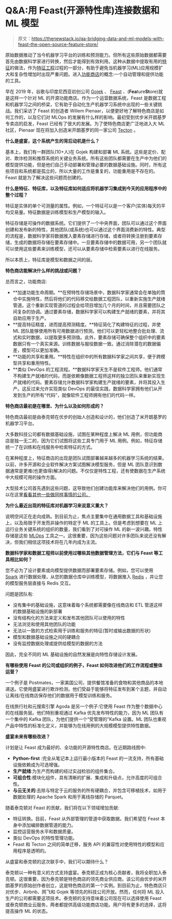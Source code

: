 # Q&A:用 Feast(开源特性库)连接数据和 ML 模型

> 原文：<https://thenewstack.io/qa-bridging-data-and-ml-models-with-feast-the-open-source-feature-store/>

原始数据推动了当今机器学习平台的训练和预测能力。但所有这些原始数据都需要首先由数据科学家进行转换，然后才能得到有效利用。这种从数据中提取有用的[特征](https://thenewstack.io/machine-learning-in-production-lessons-learned-from-deploying-our-first-ml-model/)的做法，作为[特征工程](https://thenewstack.io/how-automl-puts-the-power-of-ai-in-the-hands-of-business-analysts/)过程的一部分，有助于避免当机器学习(ML)应用规模扩大和复杂性增加时出现严重问题。进入[功能商店](https://thenewstack.io/machine-learning-in-production-lessons-learned-from-deploying-our-first-ml-model/)的概念:一个自动管理和提供功能的工具。

早在 2019 年，谷歌与印度尼西亚初创公司 [Gojek](https://www.gojek.com/) 、 [Feast](https://feast.dev/) 、(**Fea**ture**St**ore)就是这样一个针对 ML 的开源功能商店。作为一个运营数据系统，Feast 是数据工程和机器学习之间的桥梁，它有助于自动化生产机器学习系统中出现的一些关键挑战。我们采访了 Feast 的创造者 Willem Pienaar，以便更好地了解特色商店是如何工作的，以及它们对 MLOps 的发展有什么样的影响。最初受到优步米开朗基罗专卖店的启发，Feast 已经有了很大的发展。为了使特色商店更广泛地进入大 ML 社区，Pienaar 现在将加入创造米开朗基罗的同一家公司 [Tecton](https://www.tecton.ai/) 。

**什么是盛宴，这个系统产生的背后动机是什么？**

基本上，我们有一群团队(10+人)在 Gojek 构建和部署 ML 系统。这些是定价、配对、欺诈检测和推荐系统的关键业务系统。所有这些团队都需要在生产中为他们的模型提供功能，但是他们自己手动部署和管理必要的数据基础设施。同时，所有这些项目和系统都是孤立的，所以大量的工作是重复的，功能重用是不存在的。Feast 就是为了解决这些问题而创建的。

**什么是特征、特征库，以及特征库如何适应将机器学习集成到今天的应用程序中的整个过程？**

特征是实体的单个可测量的属性。例如，一个特征可以是一个客户(实体)每天的平均交易量。特征数据是训练模型和生产模型的输入。

特征存储是可操作的数据系统。它们提供了一个中央界面，团队可以通过这个界面创建和发布新的特性，其他团队(或系统)也可以通过这个界面消费新的特性。典型的流程是，数据科学家将数据推入要素存储进行存储，或者将转换注册到要素存储，生成的数据将存储在要素存储中。一旦要素存储中的数据可用，另一个团队就可以使用这些要素来训练模型，还可以从要素存储中检索要素以进行在线服务。

所以本质上，特征库是模型和数据之间的层。

**特色商店能解决什么样的挑战或问题？**

总而言之，功能商店:

*   **加速功能生命周期。**在预特性存储场景中，数据科学家通常会在单独的筒仓中实施特性，然后将他们的代码移交给数据工程团队，以重新实施生产就绪管道。这个重新实现管道的过程会给项目增加几个月的时间，并且需要团队之间复杂的协调。通过要素存储，数据科学家可以构建生产就绪的要素，并将其自助应用于生产。
*   **提高特征精度，进而提高预测精度。**特征简化了构建特征的过程，并使 ML 团队能够使用所有可用数据进行预测。他们可以更轻松地整合批处理、流式和实时数据，以提取更多预测值。此外，要素存储可确保整个组织中的要素数据只有一个真实来源。训练数据与服役数据一致。通过消除潜在的数据偏差，模型可以更加准确。
*   **功能的共享和重用。**特性在组织中的所有数据科学家之间共享，便于跨模型共享和重用特性。
*   **类似 DevOps 的工程流程。**数据科学家天生不是软件工程师。他们通常不构建生产就绪的代码，而是依赖像数据工程师这样的独立团队来重新实现生产就绪的代码。要素存储允许数据科学家构建生产就绪的要素，并将其投入生产。这反过来允许实现类似 DevOps 的最佳实践，数据科学家拥有他们从开发到生产的所有“代码”，就像软件工程师拥有他们的代码一样。

**特色商店最初是在哪里、为什么以及如何形成的？**

特色商店最初是由泰克顿在优步的创始人创造和设计的，他们创造了米开朗基罗的机器学习平台。

大多数科技公司都有数据基础设施，试图在某种程度上解决 ML 用例，但功能商店是独一无二的，因为它们试图将这些工具专门用于 ML 用例。例如，特征存储统一了在训练和在线服务中检索特征的方式。

在某种程度上，特征商店的出现是团队试图部署越来越多的机器学习系统的结果。以前，许多开源和企业软件解决方案试图解决模型服务，但是 ML 团队意识到数据通常是更难(也更值得)解决的问题。不仅仅是特性工程，还有使数据在生产系统中大规模可用的操作方面。

大型技术公司首先遇到这些问题，这导致他们创建功能库来解决他们的用例。你可以在这里[看看其他一些做同样事情的公司。](https://featurestore.org/)

**为什么最近出现的特征库对机器学习来说意义重大？**

说明空间正在走向成熟。到目前为止，焦点主要集中在通用数据工具和基础设施上，以及局限于开发而非操作的特定于 ML 的工具上。但是考虑到想要在 ML 上运行业务关键系统的组织的数量，我们看到了对可操作 ML 的新一波兴趣。特性存储是这些 [MLOps](https://thenewstack.io/machine-learning-for-operations/) 工具之一。这很重要，因为这些问题对许多团队来说还没有解决，但我们相信这项技术将在几年内成为主流。

**数据科学家和数据工程师以前使用过哪些其他数据管理方法，它们与 Feast 等工具相比如何？**

您不必为了设计要素或向模型提供数据而部署要素存储。例如，您可以使用 [Spark](https://thenewstack.io/spark-continuous-processing-turn-integration-discussion-ear/) 进行数据处理，从您的数据仓库中训练模型，将数据推入 [Redis](https://thenewstack.io/redis-in-the-age-of-ai/) ，并让您的模型服务层直接与 Redis 交互。

问题是团队有:

*   没有集中的基础设施，这意味着每个系统都需要像在线商店和 ETL 管道这样的数据基础设施的新部署
*   没有结构化的方法来定义和发布其他团队可以使用的特性
*   无法浏览和使用其他团队的功能
*   无法以一致的方式检索用于训练和服务的特征(暂时或输出数据的形状)
*   模型和数据基础设施之间的硬耦合
*   没有监控数据处理或提供给模型的数据的方法

因此，完全不同的 ML 基础设施的自然发展是向特性存储设计发展。

**有哪些使用 Feast 的公司或组织的例子，Feast 如何改进他们的工作流程或整体运营？**

一个例子是 Postmates，一家美国公司，提供餐馆准备的食物和其他商品的本地递送。它使用盛宴进行欺诈检测。他们受益于能够将特征发布到某个主题，并自动让离线/在线商店保存他们的数据用于模型训练和服务。

在线旅行社和元搜索引擎 Agoda 是另一个例子:它使用 Feast 作为整个数据中心的在线服务层。他们特别重视通过 Kafka 优先发布特性的能力，因为 ML 团队有一个集中的 Kafka 团队，为他们提供一个“受管理的”Kafka 设置。ML 团队也重视产品中特性的标准化定义，并能够为在线用例的大规模模型提供特性数据。

**盛宴未来有哪些改进？**

计划是让 Feast 成为最好的、全功能的开源特性商店。在近期路线图中:

*   **Python-first** :完全从笔记本上运行最小版本的 Feast 的一流支持，所有基础设施依赖成为可选增强。
*   **生产就绪**:为生产而构建的经过实战检验的组件集合。
*   **可组合性**:模块化组件，具有清晰的扩展、集成和升级点，允许高度的可组合性。
*   **与云无关的**:去除与特定于云的服务的所有硬耦合，并包含可移植技术，如用于数据处理的 Apache Spark 和用于离线存储的 Parquet。

随着泰克顿对 Feast 的贡献，我们将在以下领域增加贡献:

*   特征转换。目前，Feast 从外部管理的管道中获取数据。我们希望在 Feast 本身中添加编排数据管道的能力。
*   监控运营服务水平和数据质量。
*   类似 DevOps 的特性管理功能。
*   Feast 和 Tecton 之间的简单迁移，服务 API 的兼容性对使用特性的模型和应用程序是透明的。

从盛宴和泰克顿的这次联手中，我们可以期待什么？

泰克顿以一种有意义的方式支持盛宴。泰克顿正成为核心贡献者，我将全职加入泰克顿。这很重要，因为泰克顿是特色商店的领先商业供应商。该公司由优步的米开朗基罗的原始创作者创立，这是特色商店的第一个实例。到目前为止，特色商店只对优步、Airbnb、网飞和 Gojek 等领先的科技公司开放。然而，任何将 ML 投入生产的公司都需要这项技术。泰克顿的支持意味着公司现在可以选择使用 Feast 或泰克顿商业云服务，两者都提供高级功能商店功能。用户将有更多的选择，这将提高操作 ML 的状态。

<svg xmlns:xlink="http://www.w3.org/1999/xlink" viewBox="0 0 68 31" version="1.1"><title>Group</title> <desc>Created with Sketch.</desc></svg>